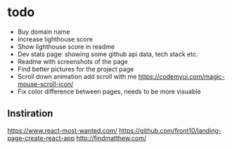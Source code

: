 # todo

- Buy domain name
- Increase lighthouse score
- Show lighthouse score in readme
- Dev stats page: showing some github api data, tech stack etc.
- Readme with screenshots of the page
- Find better pictures for the project page
- Scroll down animation add scroll with me https://codemyui.com/magic-mouse-scroll-icon/
- Fix color difference between pages, needs to be more visuable

## Instiration

https://www.react-most-wanted.com/
https://github.com/front10/landing-page-create-react-app
http://findmatthew.com/

